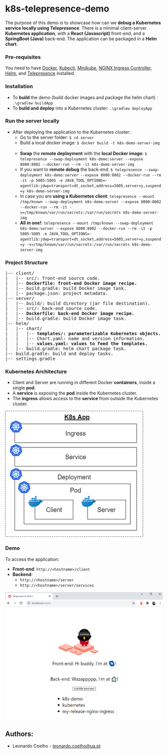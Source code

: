 # k8s-telepresence-demo
The purpose of this demo is to showcase how can we **debug a Kubernetes service locally using Telepresence**.
There is a minimal client-server **Kubernetes application**, with a **React (Javascript)** front-end, and a **SpringBoot (Java)** back-end.
The application can be packaged in a **Helm chart**.

### Pre-requisites
You need to have [Docker](https://docs.docker.com), [Kubectl](https://kubernetes.io/docs/tasks/tools/install-kubectl/), [Minikube](https://github.com/kubernetes/minikube), [NGINX Ingress Controller](https://docs.nginx.com/nginx-ingress-controller/installation/installation-with-helm/), [Helm](https://github.com/helm/helm), and [Telepresence](https://www.telepresence.io/reference/install) installed.

### Installation
- To **build** the demo (build docker images and package the helm chart) : ```.\gradlew buildApp```
- To **build and deploy** into a Kubernetes cluster: ```.\gradlew deployApp```

### Run the server locally
- After deploying the application to the Kubernetes cluster: 
    - Go to the server folder: ```$ cd server```
    - Build a local docker image: ```$ docker build -t k8s-demo-server-img .```
    - **Swap** the **remote deployment** with the **local Docker image**: ```$ telepresence --swap-deployment k8s-demo:server --expose 8000:8002 --docker-run --rm -it k8s-demo-server-img```
    - If you want to **remote debug** the back-end: ```$ telepresence --swap-deployment k8s-demo:server --expose 8000:8002 --docker-run --rm -it -p 5005:5005 -e JAVA_TOOL_OPTIONS=-agentlib:jdwp=transport=dt_socket,address=5005,server=y,suspend=y k8s-demo-server-img```
    - In case you are **using a Kubernetes client**: ```telepresence --mount /tmp/known --swap-deployment k8s-demo:server --expose 8000:8002 --docker-run --rm -it -v=/tmp/known/var/run/secrets:/var/run/secrets k8s-demo-server-img```
    - **All in one!**: ```telepresence --mount /tmp/known --swap-deployment k8s-demo:server --expose 8000:8002 --docker-run --rm -it -p 5005:5005 -e JAVA_TOOL_OPTIONS=-agentlib:jdwp=transport=dt_socket,address=5005,server=y,suspend=y -v=/tmp/known/var/run/secrets:/var/run/secrets k8s-demo-server-img```
### Project Structure
<pre>
|-- client/
|   |-- src/: front-end source code.
|   |-- <b>Dockerfile: front-end Docker image recipe.</b>
|   |-- build.gradle: build Docker image task.
|   |-- package.json: project metadata.
|-- server/
|   |-- build/: build directory (jar file destination).
|   |-- src/: back-end source code.
|   |-- <b>Dockerfile: back-end Docker image recipe.</b>
|   |-- build.gradle: build Docker image task.
|-- helm/
|   |-- chart/
|   |   |-- <b>templates/: parameterizable Kubernetes objects.</b>
|   |   |-- Chart.yaml: name and version information.
|   |   |-- <b>values.yaml: values to feed the templates.</b>
|   |-- build.gradle: helm chart package task.
|-- build.gradle: build and deploy tasks.
|-- settings.gradle
</pre>

### Kubernetes Architecture
- Client and Server are running in different Docker **containers**, inside a single **pod**.
- A **service** is exposing the **pod** inside the Kubernetes cluster.
- The **ingress** allows access to the **service** from outside the Kubernetes cluster.

![K8s Demo Architecture](https://github.com/hv-leo/k8s-telepresence-demo/blob/master/docs/k8s-demo-arch.png "K8s Demo Architecture")

### Demo
To access the application: 
- **Front-end**: ```http://<hostname>/client```
- **Backend**: 
    - ```http://<hostname>/server```
    - ```http://<hostname>/server/services```

![K8s Demo Web App](https://github.com/hv-leo/k8s-telepresence-demo/blob/master/docs/k8s-demo-app.png "K8s Demo Web App")

## Authors:
- Leonardo Coelho	- <leonardo.coelho@ua.pt>

